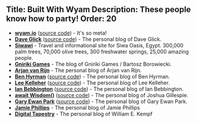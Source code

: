 Title: Built With Wyam
Description: These people know how to party!
Order: 20
---

- **[wyam.io](https://wyam.io)** ([source code](https://github.com/Wyamio/Wyam.Web)) - It's so meta!
- **[Dave Glick](https://daveaglick.com)** ([source code](https://github.com/daveaglick/daveaglick)) - The personal blog of Dave Glick.
- **[Siwawi](http://siwawi.com/)** - Travel and informational site for Siwa Oasis, Egypt. 300,000 palm trees, 70,000 olive trees, 300 freshwater springs, 25,000 amazing people.
- **[Gniriki Games](http://gniriki.com)** - The blog of Gniriki Games / Bartosz Borowiecki.
- **[Arjan van Rijn](http://arjanvanrijn.com)** - The personal blog of Arjan van Rijn.  
- **[Ben Hyrman](http://hyr.mn)** ([source code](https://github.com/hyrmn/hyr.mn)) - The personal blog of Ben Hyrman.
- **[Lee Kelleher](https://leekelleher.com)** ([source code](https://github.com/leekelleher/leekelleher.com)) - The personal blog of Lee Kelleher.
- **[Ian Bebbington](http://ian.bebbs.co.uk)** ([source code](https://github.com/ibebbs/ibebbs.github.io)) - The personal blog of Ian Bebbington.
- **[await Wisdom()](https://blog.awaitwisdom.com/)** ([source code](https://github.com/jcgillespie/awaitWisdom)) - The personal blog of Joshua Gillespie.
- **[Gary Ewan Park](http://www.gep13.co.uk/)** ([source code](https://github.com/gep13/gep13)) - The personal blog of Gary Ewan Park.
- **[Jamie Phillips](http://www.phillipsj.net)** - The personal blog of Jamie Phillips
- **[Digital Tapestry](http://digitaltapestry.net)** - The personal blog of William E. Kempf
